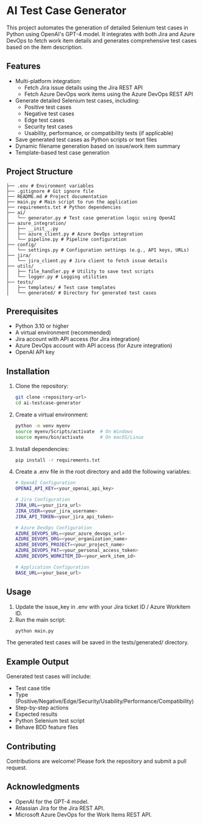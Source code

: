 
# AI Test Case Generator

This project automates the generation of detailed Selenium test cases in Python using OpenAI's GPT-4 model. It integrates with both Jira and Azure DevOps to fetch work item details and generates comprehensive test cases based on the item description.

## Features

- Multi-platform integration:
  - Fetch Jira issue details using the Jira REST API
  - Fetch Azure DevOps work items using the Azure DevOps REST API
- Generate detailed Selenium test cases, including:
  - Positive test cases
  - Negative test cases
  - Edge test cases
  - Security test cases
  - Usability, performance, or compatibility tests (if applicable)
- Save generated test cases as Python scripts or text files
- Dynamic filename generation based on issue/work item summary
- Template-based test case generation

## Project Structure

```tree
├── .env # Environment variables 
├── .gitignore # Git ignore file 
├── README.md # Project documentation
├── main.py # Main script to run the application 
├── requirements.txt # Python dependencies 
├── ai/ 
│   └── generator.py # Test case generation logic using OpenAI 
├── azure_integration/
│   ├── __init__.py
│   ├── azure_client.py # Azure DevOps integration
│   └── pipeline.py # Pipeline configuration
├── config/ 
│   └── settings.py # Configuration settings (e.g., API keys, URLs) 
├── jira/ 
│   └── jira_client.py # Jira client to fetch issue details 
├── utils/ 
│   ├── file_handler.py # Utility to save test scripts 
│   └── logger.py # Logging utilities
├── tests/ 
│   ├── templates/ # Test case templates
│   └── generated/ # Directory for generated test cases
```


## Prerequisites

- Python 3.10 or higher
- A virtual environment (recommended)
- Jira account with API access (for Jira integration)
- Azure DevOps account with API access (for Azure integration)
- OpenAI API key

## Installation

1. Clone the repository:
   ```bash
   git clone <repository-url>
   cd ai-testcase-generator
   ```

2. Create a virtual environment:
    ```bash
    python -m venv myenv
    source myenv/Scripts/activate  # On Windows
    source myenv/bin/activate      # On macOS/Linux
    ```

3. Install dependencies:
    ```bash
    pip install -r requirements.txt
    ```

4. Create a .env file in the root directory and add the following variables:
    ```bash
    # OpenAI Configuration
    OPENAI_API_KEY=<your_openai_api_key>

    # Jira Configuration
    JIRA_URL=<your_jira_url>
    JIRA_USER=<your_jira_username>
    JIRA_API_TOKEN=<your_jira_api_token>

    # Azure DevOps Configuration
    AZURE_DEVOPS_URL=<your_azure_devops_url>
    AZURE_DEVOPS_ORG=<your_organization_name>
    AZURE_DEVOPS_PROJECT=<your_project_name>
    AZURE_DEVOPS_PAT=<your_personal_access_token>
    AZURE_DEVOPS_WORKITEM_ID=<your_work_item_id>

    # Application Configuration
    BASE_URL=<your_base_url>
    ```

## Usage

1. Update the issue_key in .env with your Jira ticket ID / Azure Workitem ID.
2. Run the main script:
    ```bash
    python main.py
    ```

The generated test cases will be saved in the tests/generated/ directory.

## Example Output
Generated test cases will include:

- Test case title
- Type (Positive/Negative/Edge/Security/Usability/Performance/Compatibility)
- Step-by-step actions
- Expected results
- Python Selenium test script
- Behave BDD feature files

## Contributing
Contributions are welcome! Please fork the repository and submit a pull request.

## Acknowledgments
- OpenAI for the GPT-4 model.
- Atlassian Jira for the Jira REST API.
- Microsoft Azure DevOps for the Work Items REST API.
